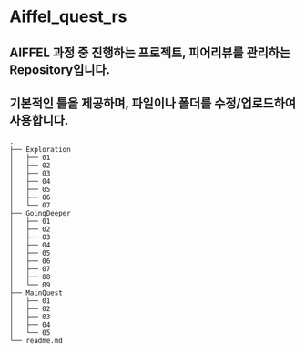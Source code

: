 # Aiffel_quest_rs
## AIFFEL 과정 중 진행하는 프로젝트, 피어리뷰를 관리하는 Repository입니다.
## 기본적인 틀을 제공하며, 파일이나 폴더를 수정/업로드하여 사용합니다.

```
.
├── Exploration
│   ├── 01
│   ├── 02
│   ├── 03
│   ├── 04
│   ├── 05
│   ├── 06
│   └── 07
├── GoingDeeper
│   ├── 01
│   ├── 02
│   ├── 03
│   ├── 04
│   ├── 05
│   ├── 06
│   ├── 07
│   ├── 08
│   └── 09
├── MainQuest
│   ├── 01
│   ├── 02
│   ├── 03
│   ├── 04
│   └── 05
└── readme.md
```

